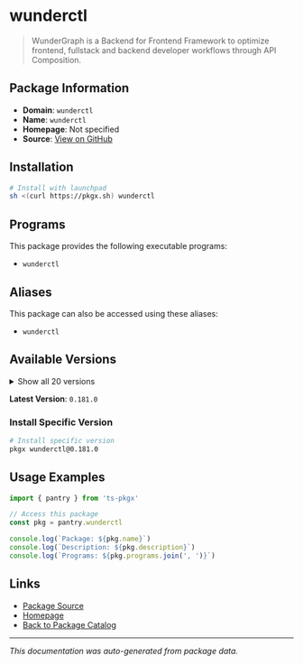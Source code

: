 # wunderctl

> WunderGraph is a Backend for Frontend Framework to optimize frontend, fullstack and backend developer workflows through API Composition.

## Package Information

- **Domain**: `wunderctl`
- **Name**: `wunderctl`
- **Homepage**: Not specified
- **Source**: [View on GitHub](https://github.com/pkgxdev/pantry/tree/main/projects/wundergraph.com/package.yml)

## Installation

```bash
# Install with launchpad
sh <(curl https://pkgx.sh) wunderctl
```

## Programs

This package provides the following executable programs:

- `wunderctl`

## Aliases

This package can also be accessed using these aliases:

- `wunderctl`

## Available Versions

<details>
<summary>Show all 20 versions</summary>

- `0.181.0`, `0.180.2`, `0.180.1`, `0.180.0`, `0.179.1`
- `0.179.0`, `0.178.0`, `0.177.0`, `0.176.3`, `0.176.2`
- `0.176.1`, `0.176.0`, `0.175.0`, `0.174.0`, `0.173.0`
- `0.172.0`, `0.171.0`, `0.170.0`, `0.169.3`, `0.169.2`

</details>

**Latest Version**: `0.181.0`

### Install Specific Version

```bash
# Install specific version
pkgx wunderctl@0.181.0
```

## Usage Examples

```typescript
import { pantry } from 'ts-pkgx'

// Access this package
const pkg = pantry.wunderctl

console.log(`Package: ${pkg.name}`)
console.log(`Description: ${pkg.description}`)
console.log(`Programs: ${pkg.programs.join(', ')}`)
```

## Links

- [Package Source](https://github.com/pkgxdev/pantry/tree/main/projects/wundergraph.com/package.yml)
- [Homepage](#)
- [Back to Package Catalog](../package-catalog.md)

---

*This documentation was auto-generated from package data.*

